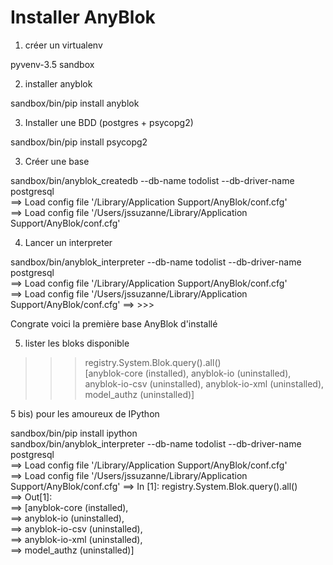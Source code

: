 # Installer AnyBlok 

1) créer un virtualenv                                                          
                                                                                
pyvenv-3.5 sandbox                                                              
                                                                                
2) installer anyblok                                                            
                                                                                
sandbox/bin/pip install anyblok                                                 
                                                                                
3) Installer une BDD (postgres + psycopg2)                                      
                                                                                
sandbox/bin/pip install psycopg2                                                
                                                                                
3) Créer une base                                                               
                                                                                
sandbox/bin/anyblok_createdb --db-name todolist --db-driver-name postgresql     
==> Load config file '/Library/Application Support/AnyBlok/conf.cfg'            
==> Load config file '/Users/jssuzanne/Library/Application Support/AnyBlok/conf.cfg'
                                                                                
4) Lancer un interpreter                                                        
                                                                                
sandbox/bin/anyblok_interpreter --db-name todolist --db-driver-name postgresql  
==> Load config file '/Library/Application Support/AnyBlok/conf.cfg'            
==> Load config file '/Users/jssuzanne/Library/Application Support/AnyBlok/conf.cfg'
==> >>>                                                                         
                                                                                
Congrate voici la première base AnyBlok d'installé                              
                                                                                
5) lister les bloks disponible                                                  
                                                                                
>>> registry.System.Blok.query().all()                                          
>>> [anyblok-core (installed), anyblok-io (uninstalled), anyblok-io-csv (uninstalled), anyblok-io-xml (uninstalled), model_authz (uninstalled)]
                                                                                
5 bis) pour les amoureux de IPython                                             
                                                                                
sandbox/bin/pip install ipython                                                 
sandbox/bin/anyblok_interpreter --db-name todolist --db-driver-name postgresql  
==> Load config file '/Library/Application Support/AnyBlok/conf.cfg'            
==> Load config file '/Users/jssuzanne/Library/Application Support/AnyBlok/conf.cfg'
==> In [1]: registry.System.Blok.query().all()                                  
==> Out[1]:                                                                     
==> [anyblok-core (installed),                                                  
==>  anyblok-io (uninstalled),                                                  
==>  anyblok-io-csv (uninstalled),                                              
==>  anyblok-io-xml (uninstalled),                                              
==>  model_authz (uninstalled)]  
